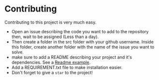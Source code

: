# Contributing

Contributing to this project is very much easy.
- Open an issue describing the code you want to add to the repository then, wait to be assigned (Less than a day).
- Then create a folder in the src folder with your github username. Inside this folder, create another folder with the name of the issue you want to solve.
- make sure to add a README describing your project and it's dependencies. See a [Readme example](https://gist.github.com/qoomon/5dfcdf8eec66a051ecd85625518cfd13).
- Add a REQUIREMENT.txt file to make installation easier.
- Don't forget to give a `star` to the project!
